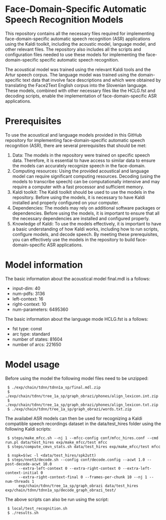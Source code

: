# Face-Domain-Specific Automatic Speech Recognition Models

This repository contains all the necessary files required for implementing face-domain-specific automatic speech recognition (ASR) applications using the Kaldi toolkit, including the acoustic model, language model, and other relevant files. The repository also includes all the scripts and configuration files needed to use these models for implementing the face-domain-specific specific automatic speech recognition.

The acoustical model was trained using the relevant Kaldi tools and the Artur speech corpus. The language model was trained using the domain-specific text data that involve face descriptions and which were obtained by translating the Face2Text English corpus into the Slovenian language. These models, combined with other necessary files like the HCLG.fst and decoding scripts, enable the implementation of face-domain-specific ASR applications.

# Prerequisites

To use the acoustical and language models provided in this GitHub repository for implementing face-domain-specific automatic speech recognition (ASR), there are several prerequisites that should be met:
1.  Data: The models in the repository were trained on specific speech data. Therefore, it is essential to have access to similar data to ensure the models can accurately recognize speech in the face-domain.
2.  Computing resources: Using the provided acoustical and language model can require significant computing resources. Decoding (using the models to transcribe speech) can be computationally intensive and may require a computer with a fast processor and sufficient memory.
3.  Kaldi toolkit: The Kaldi toolkit should be used to use the models in the repository. Before using the models, it is necessary to have Kaldi installed and properly configured on your computer.
4.  Dependencies: The models may rely on additional software packages or dependencies. Before using the models, it is important to ensure that all the necessary dependencies are installed and configured properly.
5.  Knowledge of Kaldi: To use the models effectively, it is important to have a basic understanding of how Kaldi works, including how to run scripts, configure models, and decode speech.
By meeting these prerequisites, you can effectively use the models in the repository to build face-domain-specific ASR applications.

# Model information

The basic information about the acoustical model final.mdl is a follows:

- input-dim: 40  
- num-pdfs: 3136  
- left-context: 16  
- right-context: 10  
- num-parameters: 6495360  

The basic information about the language mode HCLG.fst is a follows:

- fst type: const  
- arc type: standard  
- number of states: 81604  
- number of arcs: 221650  

# Model usage
Before using the model the following model files need to be unzipped:

     $ ./exp/chain/tdnn/tdnn1a_sp/final.mdl.zip   
     $ ./exp/chain/tdnn/tree_1a_sp/graph_obrazi/phones/align_lexicon.int.zip   
     $ ./exp/chain/tdnn/tree_1a_sp/graph_obrazi/phones/align_lexicon.txt.zip   
     $ ./exp/chain/tdnn/tree_1a_sp/graph_obrazi/words.txt.zip   

The availabel ASR models can then be used for recognizing a Kaldi compatible speech recordings dataset in the data/test_hires folder using the following Kaldi scripts:

     $ steps/make_mfcc.sh --nj 1 --mfcc-config conf/mfcc_hires.conf --cmd run.pl data/test_hires exp/make_mfcc/test mfcc  
     $ steps/compute_cmvn_stats.sh data/test_hires exp/make_mfcc/test mfcc  

     $ nspk=$(wc -l <data/test_hires/spk2utt)  
     $ steps/nnet3/decode.sh --config conf/decode.config --acwt 1.0 --post-decode-acwt 10.0   
          --extra-left-context 0 --extra-right-context 0 --extra-left-context-initial 0   
          --extra-right-context-final 0 --frames-per-chunk 10 --nj 1 --num-threads 1   
          exp/chain/tdnn/tree_1a_sp/graph_obrazi data/test_hires exp/chain/tdnn/tdnn1a_sp/decode_graph_obrazi_test/  
   
The above scripts can also be run using the script:

     $ local/test_recognition.sh  
     $ ./results.sh  
